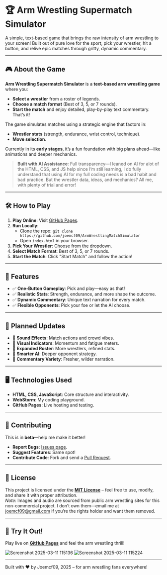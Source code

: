 # 🏆 Arm Wrestling Supermatch Simulator
A simple, text-based game that brings the raw intensity of arm wrestling to your screen! Built out of pure love for the sport, pick your wrestler, hit a button, and relive epic matches through gritty, dynamic commentary.

---

## 🎮 About the Game
**Arm Wrestling Supermatch Simulator** is a **text-based arm wrestling game** where you:
- **Select a wrestler** from a roster of legends.
- **Choose a match format** (Best of 3, 5, or 7 rounds).
- **Start the match** and enjoy detailed, play-by-play text commentary. That’s it!

The game simulates matches using a strategic engine that factors in:
- **Wrestler stats** (strength, endurance, wrist control, technique).
- **Move selection**.

Currently in its **early stages**, it’s a fun foundation with big plans ahead—like animations and deeper mechanics.

> **Built with AI Assistance**: Full transparency—I leaned on AI for alot of the HTML, CSS, and JS help since I’m still learning, I do fully understand that using AI for my full coding needs is a bad habit and bad practice. But the wrestler data, ideas, and mechanics? All me, with plenty of trial and error!

---

## 🛠️ How to Play
1. **Play Online**: Visit [GitHub Pages](https://joemcf09.github.io/ArmWrestlingMatchSimulator/).
2. **Run Locally**: 
   - Clone the repo: `git clone https://github.com/joemcf09/ArmWrestlingMatchSimulator`
   - Open `index.html` in your browser.
3. **Pick Your Wrestler**: Choose from the dropdown.
4. **Select Match Format**: Best of 3, 5, or 7 rounds.
5. **Start the Match**: Click "Start Match" and follow the action!

---

## 🎯 Features
- ✅ **One-Button Gameplay**: Pick and play—easy as that!
- ✅ **Realistic Stats**: Strength, endurance, and more shape the outcome.
- ✅ **Dynamic Commentary**: Unique text narration for every match.
- ✅ **Flexible Opponents**: Pick your foe or let the AI choose.

---

## 🔮 Planned Updates
- 🔹 **Sound Effects**: Match actions and crowd vibes.
- 🔹 **Visual Indicators**: Momentum and fatigue meters.
- 🔹 **Expanded Roster**: More wrestlers, refined stats.
- 🔹 **Smarter AI**: Deeper opponent strategy.
- 🔹 **Commentary Variety**: Fresher, wilder narration.

---

## 🖥️ Technologies Used
- **HTML, CSS, JavaScript**: Core structure and interactivity.
- **WebStorm**: My coding playground.
- **GitHub Pages**: Live hosting and testing.

---

## 📝 Contributing
This is in **beta**—help me make it better!  
- **Report Bugs**: [Issues page](https://github.com/joemcf09/ArmWrestlingMatchSimulator/issues).  
- **Suggest Features**: Same spot!  
- **Contribute Code**: Fork and send a [Pull Request](https://github.com/joemcf09/ArmWrestlingMatchSimulator/pulls).

---

## 📜 License
This project is licensed under the **[MIT License](LICENSE)** – feel free to use, modify, and share it with proper attribution.  
*Note*: Images and audio are sourced from public arm wrestling sites for this non-commercial project. I don’t own them—email me at joemcf09@gmail.com if you’re the rights holder and want them removed.

---

## 🚀 Try It Out!
Play live on **[GitHub Pages](https://joemcf09.github.io/ArmWrestlingMatchSimulator/)** and feel the arm wrestling thrill!

![Screenshot 2025-03-11 115136](https://github.com/user-attachments/assets/c12c3436-cb95-4977-aca4-a47e417f0f30)
![Screenshot 2025-03-11 115224](https://github.com/user-attachments/assets/fee7b295-fa90-4677-8ce6-56b7123b2b10)

---
Built with ❤️ by Joemcf09, 2025 – for arm wrestling fans everywhere!
